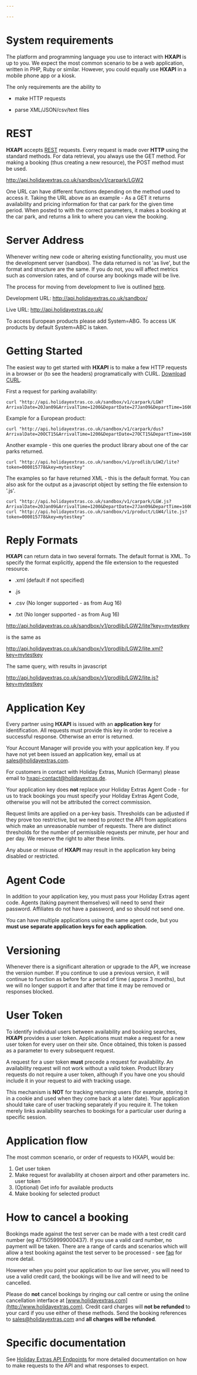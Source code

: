 ```yaml
---

---
```


#  System requirements 

The platform and programming language you use to interact with **HXAPI** is up to you. We expect the most common scenario to be a web application, written in PHP, Ruby or similar. However, you could equally use **HXAPI** in a mobile phone app or a kiosk.

The only requirements are the ability to


*  make HTTP requests

*  parse XML/JSON/csv/text files

# REST

**HXAPI** accepts [REST](https///en.wikipedia.org/wiki/Representational_state_transfer) requests. Every request is made over **HTTP** using the standard methods. For data retrieval, you always use the GET method. For making a booking (thus creating a new resource), the POST method must be used. 

http://api.holidayextras.co.uk/sandbox/v1/carpark/LGW2

One URL can have different functions depending on the method used to access it. Taking the URL above as an example - As a GET it returns availability and pricing information for that car park for the given time period. When posted to with the correct parameters, it makes a booking at the car park, and returns a link to where you can view the booking. 







# Server Address

Whenever writing new code or altering existing functionality, you must use the development server (sandbox). The data returned  is not 'as live', but the format and structure are the same. If you do not, you will affect metrics such as conversion rates, and of course any bookings made will be live.

The process for moving from development to live is outlined [here](/golive).

Development URL: http://api.holidayextras.co.uk/sandbox/

Live URL: http://api.holidayextras.co.uk/

To access European products please add System=ABG.
To access UK products by default System=ABC is taken.

# Getting Started

The easiest way to get started with **HXAPI** is to make a few HTTP requests in a browser or (to see the headers) programatically with CURL. [Download CURL](http://curl.haxx.se/download.html).

First a request for parking availability:

```
curl "http://api.holidayextras.co.uk/sandbox/v1/carpark/LGW?ArrivalDate=20Jan09&ArrivalTime=1200&DepartDate=27Jan09&DepartTime=1600&token=000015778&key=mytestkey"
```

Example for a European product:

```
curl "http://api.holidayextras.co.uk/sandbox/v1/carpark/dus?ArrivalDate=20OCT15&ArrivalTime=1200&DepartDate=27OCT15&DepartTime=1600&token=000015778&key=mytestkey&System=ABG"
```

Another example - this one queries the product library about one of the car parks returned.
```
curl "http://api.holidayextras.co.uk/sandbox/v1/prodlib/LGW2/lite?token=000015778&key=mytestkey"
```
The examples so far have returned XML - this is the default format. You can also ask for the output as a javascript object by setting the file extension to '.js'.
```
curl "http://api.holidayextras.co.uk/sandbox/v1/carpark/LGW.js?ArrivalDate=20Jan09&ArrivalTime=1200&DepartDate=27Jan09&DepartTime=1600&token=000015778&key=mytestkey"
curl "http://api.holidayextras.co.uk/sandbox/v1/product/LGW4/lite.js?token=000015778&key=mytestkey"
```

# Reply Formats

**HXAPI** can return data in two several formats. The default format is XML. To specify the format explicitly, append the file extension to the requested resource.


*  .xml (default if not specified)

*  .js

*  .csv (No longer supported - as from Aug 16)

*  .txt (No longer supported - as from Aug 16)



http://api.holidayextras.co.uk/sandbox/v1/prodlib/LGW2/lite?key=mytestkey

is the same as

http://api.holidayextras.co.uk/sandbox/v1/prodlib/LGW2/lite.xml?key=mytestkey

The same query, with results in javascript

http://api.holidayextras.co.uk/sandbox/v1/prodlib/LGW2/lite.js?key=mytestkey


# Application Key

 
Every partner using **HXAPI** is issued with an **application key** for identification. All requests must provide this key in order to receive a successful response. Otherwise an error is returned.

Your Account Manager  will provide you with your application key. If you have not yet been issued an application key, email us at <sales@holidayextras.com>.

For customers in contact with Holiday Extras, Munich (Germany) please email to <hxapi-contact@holidayextras.de>.

Your application key does **not** replace your Holiday Extras Agent Code - for us to track bookings you must specify your Holiday Extras Agent Code, otherwise you will not be attributed the correct commission.

Request limits are applied on a per-key basis. Thresholds can be adjusted if they prove too restrictive, but we need to protect the API from applications which make an unreasonable number of requests. There are distinct thresholds for the number of permissible requests per minute, per hour and per day. We reserve the right to alter these limits.

Any abuse or misuse of **HXAPI** may result in the application key being disabled or restricted.

# Agent Code

In addition to your application key, you must pass your Holiday Extras agent code. Agents (taking payment themselves) will need to send their password. Affiliates do not have a password, and so should not send one.

You can have multiple applications using the same agent code, but you **must use separate application keys for each application**.

# Versioning

Whenever there is a significant alteration or upgrade to the API, we increase the version number. If you continue to use a previous version, it will continue to function as before for a period of time ( approx 3 months), but we will no longer support it and after that time it may be removed or responses blocked.

#  User Token

To identify individual users between availability and booking searches, **HXAPI** provides a user token. Applications must make a request for a new user token for every user on their site. Once obtained, this token is passed as a parameter to every subsequent request.

A request for a user token **must** precede a request for availability. An availability request will not work without a valid token. Product library requests do not require a user token, although if you have one you should include it in your request to aid with tracking usage.

This mechanism is **NOT** for tracking returning users (for example, storing it in a cookie and used when they come back at a later date). Your application should take care of user tracking separately if you require it. The token merely links availability searches to bookings for a particular user during a specific session.

# Application flow

The most common scenario, or order of requests to HXAPI, would be:

 1.  Get user token
 2.  Make request for availability at chosen airport and other parameters inc. user token
 3.  (Optional) Get info for available products
 4.  Make booking for selected product

# How to cancel a booking

Bookings made against the test server can be made with a test credit card number (eg 4715059999000437). If you use a valid card number, no payment will be taken. There are a range of cards and scenarios which will allow a test booking against the test server to be processed - see [faq](http://docs.holidayextras.co.uk/doku.php?id=faq&#test_credit_cards) for more detail.

However when you point your application to our live server, you will need to use a valid credit card, the bookings will be live and will need to be cancelled.

Please do **not** cancel bookings by ringing our call centre or using the online cancellation interface at [www.holidayextras.com](http://www.holidayextras.com). Credit card charges will **not be refunded** to your card if you use either of these methods. Send the booking references to <sales@holidayextras.com> and **all charges will be refunded**.

# Specific documentation

See [Holiday Extras API Endpoints](hxapi) for more detailed documentation on how to make requests to the API and what responses to expect. 
